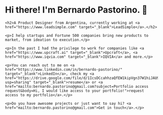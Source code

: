 <html>
<body>
	<h1>Hi there! I'm Bernardo Pastorino. 👋</h1>
	
	<h2>A Product Designer from Argentina, currently working at <a href="https://www.leadsimple.com" target="_blank">LeadSimple</a>.</h2>
	
	<p>I help startups and Fortune 500 companies bring new products to market, from ideation to execution.</p> 
 
 	<p>In the past I had the privilege to work for companies like <a href="https://www.upcraft.ai" target="_blank">Upcraft</a>, <a href="https://www.iqvia.com" target="_blank">IQVIA</a> and more.</p>
		
	<p>You can reach out to me on <a href="https://www.linkedin.com/in/bernardo-pastorino/" target="_blank">LinkedIn</a>, check my <a href="https://drive.google.com/file/d/1IcsDCcahhzaQfEW1kipVgn37W1hiJAU9/view?usp=sharing" target="_blank">resume</a> or <a href="mailto:bernardo.pastorino@gmail.com?subject=Portfolio access request&body=Hi, I would like access to your portfolio!">request access to my portfolio</a>.</p>
		
	<p>Do you have awesome projects or just want to say hi? <a href="mailto:bernardo.pastorino@gmail.com">Get in touch</a>.</p>
</body>
</html>
